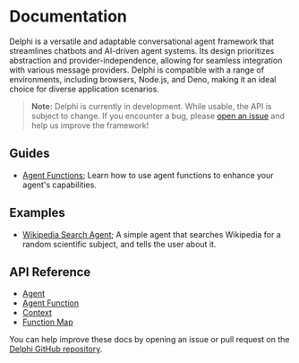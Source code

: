 # Documentation

Delphi is a versatile and adaptable conversational agent framework that
streamlines chatbots and AI-driven agent systems. Its design prioritizes
abstraction and provider-independence, allowing for seamless integration with
various message providers. Delphi is compatible with a range of environments,
including browsers, Node.js, and Deno, making it an ideal choice for diverse
application scenarios.

> **Note:** Delphi is currently in development. While usable, the API is subject
> to change. If you encounter a bug, please
> [open an issue](https://github.com/WeCanDoBetter/delphi/issues/new) and help
> us improve the framework!

## Guides

- [Agent Functions](agent_functions.md); Learn how to use agent functions to
  enhance your agent's capabilities.

## Examples

- [Wikipedia Search Agent](./examples/wiki-search.md); A simple agent that
  searches Wikipedia for a random scientific subject, and tells the user about
  it.

## API Reference

- [Agent](./api/agent.md)
- [Agent Function](./api/agent_function.md)
- [Context](./api/context.md)
- [Function Map](./api/function_map.md)

You can help improve these docs by opening an issue or pull request on the
[Delphi GitHub repository](https://github.com/WeCanDoBetter/delphi).
